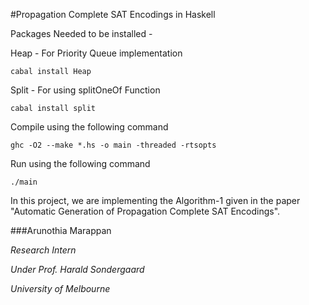 #Propagation Complete SAT Encodings in Haskell

Packages Needed to be installed -

Heap  - For Priority Queue implementation

	cabal install Heap

Split - For using splitOneOf Function

	cabal install split 


Compile using the following command

	ghc -O2 --make *.hs -o main -threaded -rtsopts

Run using the following command

	./main


In this project, we are implementing the Algorithm-1 given in the paper 
"Automatic Generation of Propagation Complete SAT Encodings".



###Arunothia Marappan

*Research Intern*

*Under Prof. Harald Sondergaard*

*University of Melbourne*
